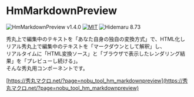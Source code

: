 # HmMarkdownPreview

![HmMarkdownPreview v1.4.0](https://img.shields.io/badge/HmMarkdownPreview-v1.4.0-6479ff.svg)
[![MIT](https://img.shields.io/badge/license-MIT-blue.svg?style=flat)](LICENSE)
![Hidemaru 8.73](https://img.shields.io/badge/Hidemaru-v8.73-6479ff.svg)

秀丸上で編集中のテキストを「あなた自身の独自の変換方式」で、HTML化し リアル秀丸上で編集中のテキストを「マークダウンとして解釈」し、  
リアルタイムに「HTML変換ソース」と「ブラウザで表示したレンダリング結果」を「プレビューし続ける」。  
そんな秀丸用コンポーネントです。

[https://秀丸マクロ.net/?page=nobu_tool_hm_markdownpreview](https://秀丸マクロ.net/?page=nobu_tool_hm_markdownpreview)


